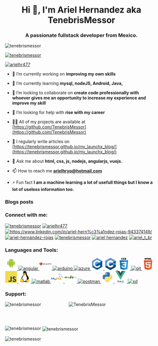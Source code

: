 <h1 align="center">Hi 👋, I'm Ariel Hernandez aka TenebrisMessor</h1>
<h3 align="center">A passionate fullstack developer from Mexico.</h3>

<p align="left"> <img src="https://komarev.com/ghpvc/?username=tenebrismessor&label=Profile%20views&color=0e75b6&style=flat" alt="tenebrismessor" /> </p>

<p align="left"> <a href="https://github.com/ryo-ma/github-profile-trophy"><img src="https://github-profile-trophy.vercel.app/?username=tenebrismessor" alt="tenebrismessor" /></a> </p>

<p align="left"> <a href="https://twitter.com/arielhr477" target="blank"><img src="https://img.shields.io/twitter/follow/arielhr477?logo=twitter&style=for-the-badge" alt="arielhr477" /></a> </p>

- 🔭 I’m currently working on **improving my own skills**

- 🌱 I’m currently learning **mysql, nodeJS, Android, Java,**

- 👯 I’m looking to collaborate on **create code professionally with whoever gives me an opportunity to increase my experience and improve my skill**

- 🤝 I’m looking for help with **rise with my career**

- 👨‍💻 All of my projects are available at [https://github.com/TenebrisMessor](https://github.com/TenebrisMessor)

- 📝 I regularly write articles on [https://tenebrismessor.github.io/my_launchx_blog/](https://tenebrismessor.github.io/my_launchx_blog/)

- 💬 Ask me about **html, css, js, nodejs, angularjs, vuejs.**

- 📫 How to reach me **arielhryo@hotmail.com**

- ⚡ Fun fact **I am a machine learning a lot of usefull things but I know a lot of useless information too.**

### Blogs posts
<!-- BLOG-POST-LIST:START -->
<!-- BLOG-POST-LIST:END -->

<h3 align="left">Connect with me:</h3>
<p align="left">
<a href="https://dev.to/tenebrismessor" target="blank"><img align="center" src="https://raw.githubusercontent.com/rahuldkjain/github-profile-readme-generator/master/src/images/icons/Social/devto.svg" alt="tenebrismessor" height="30" width="40" /></a>
<a href="https://twitter.com/arielhr477" target="blank"><img align="center" src="https://raw.githubusercontent.com/rahuldkjain/github-profile-readme-generator/master/src/images/icons/Social/twitter.svg" alt="arielhr477" height="30" width="40" /></a>
<a href="https://www.linkedin.com/in/ariel-hern%c3%a1ndez-rojas-943374149/" target="blank"><img align="center" src="https://raw.githubusercontent.com/rahuldkjain/github-profile-readme-generator/master/src/images/icons/Social/linked-in-alt.svg" alt="https://www.linkedin.com/in/ariel-hern%c3%a1ndez-rojas-943374149/" height="30" width="40" /></a>
<a href="https://stackoverflow.com/users/19655315/ariel-hernández-rojas" target="blank"><img align="center" src="https://raw.githubusercontent.com/rahuldkjain/github-profile-readme-generator/master/src/images/icons/Social/stack-overflow.svg" alt="ariel-hernández-rojas" height="30" width="40" /></a>
<a href="https://codesandbox.io/u/TenebrisMessor" target="blank"><img align="center" src="https://raw.githubusercontent.com/rahuldkjain/github-profile-readme-generator/master/src/images/icons/Social/codesandbox.svg" alt="tenebrismessor" height="30" width="40" /></a>
<a href="https://www.facebook.com/sirfcap" target="blank"><img align="center" src="https://raw.githubusercontent.com/rahuldkjain/github-profile-readme-generator/master/src/images/icons/Social/facebook.svg" alt="ariel hernandez" height="30" width="40" /></a>
<a href="https://instagram.com/ariel_t_br" target="blank"><img align="center" src="https://raw.githubusercontent.com/rahuldkjain/github-profile-readme-generator/master/src/images/icons/Social/instagram.svg" alt="ariel_t_br" height="30" width="40" /></a>
</p>

<h3 align="left">Languages and Tools:</h3>
<p align="left"> <a href="https://developer.android.com" target="_blank" rel="noreferrer"> <img src="https://raw.githubusercontent.com/devicons/devicon/master/icons/android/android-original-wordmark.svg" alt="android" width="40" height="40"/> </a> <a href="https://angular.io" target="_blank" rel="noreferrer"> <img src="https://angular.io/assets/images/logos/angular/angular.svg" alt="angular" width="40" height="40"/> </a> <a href="https://angular.io" target="_blank" rel="noreferrer"> <img src="https://raw.githubusercontent.com/devicons/devicon/master/icons/angularjs/angularjs-original-wordmark.svg" alt="angularjs" width="40" height="40"/> </a> <a href="https://www.arduino.cc/" target="_blank" rel="noreferrer"> <img src="https://cdn.worldvectorlogo.com/logos/arduino-1.svg" alt="arduino" width="40" height="40"/> </a> <a href="https://azure.microsoft.com/en-in/" target="_blank" rel="noreferrer"> <img src="https://www.vectorlogo.zone/logos/microsoft_azure/microsoft_azure-icon.svg" alt="azure" width="40" height="40"/> </a> <a href="https://www.cprogramming.com/" target="_blank" rel="noreferrer"> <img src="https://raw.githubusercontent.com/devicons/devicon/master/icons/c/c-original.svg" alt="c" width="40" height="40"/> </a> <a href="https://www.w3schools.com/cpp/" target="_blank" rel="noreferrer"> <img src="https://raw.githubusercontent.com/devicons/devicon/master/icons/cplusplus/cplusplus-original.svg" alt="cplusplus" width="40" height="40"/> </a> <a href="https://www.w3schools.com/css/" target="_blank" rel="noreferrer"> <img src="https://raw.githubusercontent.com/devicons/devicon/master/icons/css3/css3-original-wordmark.svg" alt="css3" width="40" height="40"/> </a> <a href="https://git-scm.com/" target="_blank" rel="noreferrer"> <img src="https://www.vectorlogo.zone/logos/git-scm/git-scm-icon.svg" alt="git" width="40" height="40"/> </a> <a href="https://www.w3.org/html/" target="_blank" rel="noreferrer"> <img src="https://raw.githubusercontent.com/devicons/devicon/master/icons/html5/html5-original-wordmark.svg" alt="html5" width="40" height="40"/> </a> <a href="https://developer.mozilla.org/en-US/docs/Web/JavaScript" target="_blank" rel="noreferrer"> <img src="https://raw.githubusercontent.com/devicons/devicon/master/icons/javascript/javascript-original.svg" alt="javascript" width="40" height="40"/> </a> <a href="https://www.linux.org/" target="_blank" rel="noreferrer"> <img src="https://raw.githubusercontent.com/devicons/devicon/master/icons/linux/linux-original.svg" alt="linux" width="40" height="40"/> </a> <a href="https://www.mathworks.com/" target="_blank" rel="noreferrer"> <img src="https://upload.wikimedia.org/wikipedia/commons/2/21/Matlab_Logo.png" alt="matlab" width="40" height="40"/> </a> <a href="https://www.mysql.com/" target="_blank" rel="noreferrer"> <img src="https://raw.githubusercontent.com/devicons/devicon/master/icons/mysql/mysql-original-wordmark.svg" alt="mysql" width="40" height="40"/> </a> <a href="https://nodejs.org" target="_blank" rel="noreferrer"> <img src="https://raw.githubusercontent.com/devicons/devicon/master/icons/nodejs/nodejs-original-wordmark.svg" alt="nodejs" width="40" height="40"/> </a> <a href="https://postman.com" target="_blank" rel="noreferrer"> <img src="https://www.vectorlogo.zone/logos/getpostman/getpostman-icon.svg" alt="postman" width="40" height="40"/> </a> <a href="https://www.python.org" target="_blank" rel="noreferrer"> <img src="https://raw.githubusercontent.com/devicons/devicon/master/icons/python/python-original.svg" alt="python" width="40" height="40"/> </a> <a href="https://vuejs.org/" target="_blank" rel="noreferrer"> <img src="https://raw.githubusercontent.com/devicons/devicon/master/icons/vuejs/vuejs-original-wordmark.svg" alt="vuejs" width="40" height="40"/> </a> <a href="https://www.adobe.com/products/xd.html" target="_blank" rel="noreferrer"> <img src="https://cdn.worldvectorlogo.com/logos/adobe-xd.svg" alt="xd" width="40" height="40"/> </a> </p>

<h3 align="left">Support:</h3>
<p><a href="https://www.buymeacoffee.com/tenebrismessor"> <img align="left" src="https://cdn.buymeacoffee.com/buttons/v2/default-yellow.png" height="50" width="210" alt="tenebrismessor" /></a><a href="https://ko-fi.com/TenebrisMessor"> <img align="left" src="https://cdn.ko-fi.com/cdn/kofi3.png?v=3" height="50" width="210" alt="TenebrisMessor" /></a></p><br><br>

<br><p><img align="left" src="https://github-readme-stats.vercel.app/api/top-langs?username=tenebrismessor&show_icons=true&locale=en&layout=compact" alt="tenebrismessor" /></p>

<p>&nbsp;<img align="center" src="https://github-readme-stats.vercel.app/api?username=tenebrismessor&show_icons=true&locale=en" alt="tenebrismessor" /></p>

<p><img align="center" src="https://github-readme-streak-stats.herokuapp.com/?user=tenebrismessor&" alt="tenebrismessor" /></p>
